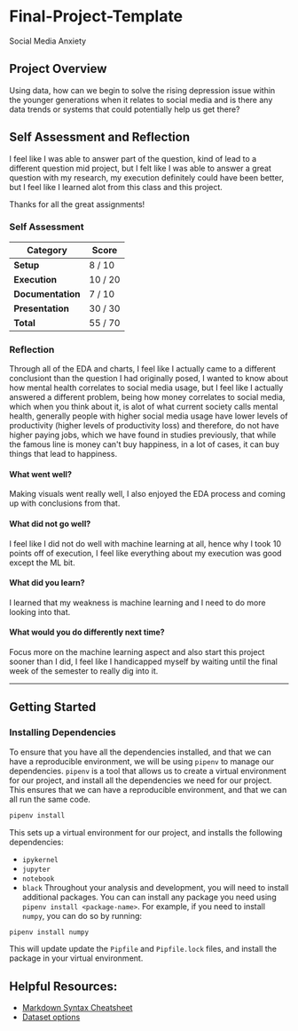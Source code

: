 # Final-Project-Template
<!-- Edit the title above with your project title -->

Social Media Anxiety

## Project Overview

Using data, how can we begin to solve the rising depression issue within the younger generations when it relates to social media and is there any data trends or systems that could potentially help us get there?

## Self Assessment and Reflection

<!-- Edit the following section with your self assessment and reflection -->

I feel like I was able to answer part of the question, kind of lead to a different question mid project, but I felt like I was able to answer a great question with my research, my execution definitely could have been better, but I feel like I learned alot from this class and this project.

Thanks for all the great assignments!

### Self Assessment
<!-- Replace the (...) with your score -->

| Category          | Score    |
| ----------------- | -------- |
| **Setup**         | 8 / 10 |
| **Execution**     | 10 / 20 |
| **Documentation** | 7 / 10 |
| **Presentation**  | 30 / 30 |
| **Total**         | 55 / 70 |

### Reflection
<!-- Edit the following section with your reflection -->

Through all of the EDA and charts, I feel like I actually came to a different conclusiont than the question I had originally posed, I wanted to know about how mental health correlates to social media usage, but I feel like I actually answered a different problem, being how money correlates to social media, which when you think about it, is alot of what current society calls mental health, generally people with higher social media usage have lower levels of productivity (higher levels of productivity loss) and therefore, do not have higher paying jobs, which we have found in studies previously, that while the famous line is money can't buy happiness, in a lot of cases, it can buy things that lead to happiness.

#### What went well?

Making visuals went really well, I also enjoyed the EDA process and coming up with conclusions from that.

#### What did not go well?

I feel like I did not do well with machine learning at all, hence why I took 10 points off of execution, I feel like everything about my execution was good except the ML bit.

#### What did you learn?

I learned that my weakness is machine learning and I need to do more looking into that.

#### What would you do differently next time?

Focus more on the machine learning aspect and also start this project sooner than I did, I feel like I handicapped myself by waiting until the final week of the semester to really dig into it.

---

## Getting Started
### Installing Dependencies

To ensure that you have all the dependencies installed, and that we can have a reproducible environment, we will be using `pipenv` to manage our dependencies. `pipenv` is a tool that allows us to create a virtual environment for our project, and install all the dependencies we need for our project. This ensures that we can have a reproducible environment, and that we can all run the same code.

```bash
pipenv install
```

This sets up a virtual environment for our project, and installs the following dependencies:

- `ipykernel`
- `jupyter`
- `notebook`
- `black`
  Throughout your analysis and development, you will need to install additional packages. You can can install any package you need using `pipenv install <package-name>`. For example, if you need to install `numpy`, you can do so by running:

```bash
pipenv install numpy
```

This will update update the `Pipfile` and `Pipfile.lock` files, and install the package in your virtual environment.

## Helpful Resources:
* [Markdown Syntax Cheatsheet](https://docs.github.com/en/get-started/writing-on-github/getting-started-with-writing-and-formatting-on-github/basic-writing-and-formatting-syntax)
* [Dataset options](https://it4063c.github.io/guides/datasets)